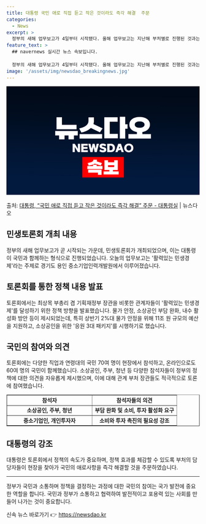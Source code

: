 ```yaml
---
title: 대통령 국민 애로 직접 듣고 작은 것이라도 즉각 해결  주문
categories:
  - News
excerpt: >
  정부의 새해 업무보고가 4일부터 시작됐다. 올해 업무보고는 지난해 부처별로 진행된 것과는 달리 주제별로 10…
feature_text: >
  ## navernews 실시간 뉴스 속보입니다.

  정부의 새해 업무보고가 4일부터 시작됐다. 올해 업무보고는 지난해 부처별로 진행된 것과는 달리 주제별로 10…
image: '/assets/img/newsdao_breakingnews.jpg'
---
```


![뉴스다오 속보](/assets/img/newsdao_breakingnews.jpg)

<p>출처: <a href="https://newsdao.kr/2922" rel="dofollow">대통령, “국민 애로 직접 듣고 작은 것이라도 즉각 해결” 주문  - 대통령실</a> | 뉴스다오</p>

<h2 data-ke-size="size26">민생토론회 개최 내용</h2>
<p data-ke-size="size16">정부의 새해 업무보고가 곧 시작되는 가운데, 민생토론회가 개최되었으며, 이는 대통령이 국민과 함께하는 형식으로 진행되었습니다. 오늘의 업무보고는 '활력있는 민생경제'라는 주제로 경기도 용인 중소기업인력개발원에서 이루어졌습니다.</p>

<h2 data-ke-size="size26">토론회를 통한 정책 내용 발표</h2>
<p data-ke-size="size16">토론회에서는 최상목 부총리 겸 기획재정부 장관을 비롯한 관계자들이 '활력있는 민생경제'를 달성하기 위한 정책 방향을 발표했습니다. 물가 안정, 소상공인 부담 완화, 내수 활성화 방안 등이 제시되었는데, 특히 상반기 2%대 물가 안정을 위해 11조 원 규모의 예산을 지원하고, 소상공인을 위한 '응원 3대 패키지'를 시행하기로 했습니다.</p>

<h2 data-ke-size="size26">국민의 참여와 의견</h2>
<p data-ke-size="size16">토론회에는 다양한 직업과 연령대의 국민 70여 명이 현장에서 참석하고, 온라인으로도 60여 명의 국민이 함께했습니다. 소상공인, 주부, 청년 등 다양한 참석자들이 정부의 정책에 대한 의견을 자유롭게 제시했으며, 이에 대해 관계 부처 장관들도 적극적으로 토론에 참여했습니다.</p>

<table style="width: 100%;" border="1">
<tbody>
<tr>
<td style="text-align: center; width: 50%; height: 17px;"><b>참석자</b></td>
<td style="text-align: center; width: 50%; height: 17px;"><b>참석자들의 의견</b></td>
</tr>
<tr>
<td style="text-align: center; height: 17px;"><b>소상공인, 주부, 청년</b></td>
<td style="text-align: center; height: 17px;"><b>부담 완화 및 소비, 투자 활성화 요구</b></td>
</tr>
<tr>
<td style="text-align: center; height: 17px;"><b>중소기업인, 개인투자자</b></td>
<td style="text-align: center; height: 17px;"><b>소비와 투자 촉진의 필요성 강조</b></td>
</tr>
</tbody>
</table>

<h2 data-ke-size="size26">대통령의 강조</h2>
<p data-ke-size="size16">대통령은 토론회에서 정책의 속도가 중요하며, 정책 효과를 체감할 수 있도록 부처의 담당자들이 현장을 찾아가 국민의 애로사항을 즉각 해결할 것을 주문하였습니다.</p>

<hr>

<p data-ke-size="size16">정부가 국민과 소통하며 정책을 결정하는 과정에 대한 국민의 참여는 국가 발전에 중요한 역할을 합니다. 국민과 정부가 소통하고 협력하여 발전적이고 포용력 있는 사회를 만들어 나가는 것이 중요합니다.</p> 

신속 뉴스 바로가기 👉 <a href="https://newsdao.kr" rel="dofollow">https://newsdao.kr</a>


